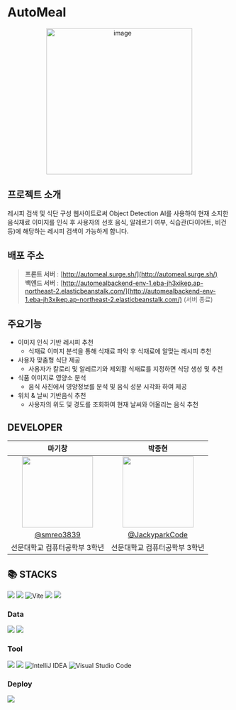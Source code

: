 # AutoMeal
<div align="center">
<img width="329" alt="image" src="http://automeal.surge.sh/assets/logo.99da0c66.png">
</div>

## 프로젝트 소개
레시피 검색 및 식단 구성 웹사이트로써 Object Detection AI를 사용하여 현재 소지한 음식재료 이미지를 인식 후 사용자의 선호 음식, 알레르기 여부, 식습관(다이어트, 비건 등)에 해당하는 레시피 검색이 가능하게 합니다.

## 배포 주소

> **프론트 서버** : [http://automeal.surge.sh/](http://automeal.surge.sh/)<br>
> **백엔드 서버** : [http://automealbackend-env-1.eba-jh3xikep.ap-northeast-2.elasticbeanstalk.com/](http://automealbackend-env-1.eba-jh3xikep.ap-northeast-2.elasticbeanstalk.com/) (서버 종료)<br>

## 주요기능
- 이미지 인식 기반 레시피 추천
    - 식재료 이미지 분석을 통해 식재료 파악 후 식재료에 알맞는 레시피 추천
- 사용자 맞춤형 식단 제공
    - 사용자가 칼로리 및 알레르기와 제외활 식재료를 지정하면 식당 생성 및 추천
- 식품 이미지로 영양소 분석
    - 음식 사진에서 영양정보를 분석 및 음식 성분 시각화 하여 제공
- 위치 & 날씨 기반음식 추천
    - 사용자의 위도 및 경도를 조회하여 현재 날씨와 어울리는 음식 추천
 
## DEVELOPER

|      마기창      |          박종현         |                                                                                                                 
| :------------------------------------------------------------------------------: | :---------------------------------------------------------------------------------------------------------------------------------------------------: |
|  <img width="160px" src="https://github.com/HI-JOB-IS-NULL/AutoMeal/assets/108380607/d6b62dd7-5e68-449d-a20f-53ae975712c0" />  |        <img width="160px" src="https://github.com/HI-JOB-IS-NULL/AutoMeal/assets/108380607/aa32f314-aec9-4eab-abdd-42457f1cb248" /> | 
|   [@smreo3839](https://github.com/smreo3839)    |    [@JackyparkCode](https://github.com/JackyparkCode)  |
| 선문대학교 컴퓨터공학부 3학년 | 선문대학교 컴퓨터공학부 3학년 |

## 📚 STACKS

<img src="https://img.shields.io/badge/react-61DAFB?style=for-the-badge&logo=react&logoColor=black"> <img src="https://img.shields.io/badge/JavaScript-F7DF1E?style=for-the-badge&logo=Javascript&logoColor=white"> 	![Vite](https://img.shields.io/badge/vite-%23646CFF.svg?style=for-the-badge&logo=vite&logoColor=white)
<img src="https://img.shields.io/badge/springboot-6DB33F?style=for-the-badge&logo=springboot&logoColor=white"> <img src="https://img.shields.io/badge/SpringSecurity-6DB33F?style=for-the-badge&logo=SpringSecurity&logoColor=white">

### Data
<img src="https://img.shields.io/badge/mysql-4479A1?style=for-the-badge&logo=mysql&logoColor=white"> <img src="https://img.shields.io/badge/AmazonRDS-527FFF?style=for-the-badge&logo=AmazonRDS&logoColor=white"> 

### Tool
<img src="https://img.shields.io/badge/github-181717?style=for-the-badge&logo=github&logoColor=white"> <img src="https://img.shields.io/badge/Git-F05032?style=for-the-badge&logo=Git&logoColor=white"> ![IntelliJ IDEA](https://img.shields.io/badge/IntelliJIDEA-000000.svg?style=for-the-badge&logo=intellij-idea&logoColor=white) ![Visual Studio Code](https://img.shields.io/badge/Visual%20Studio%20Code-0078d7.svg?style=for-the-badge&logo=visual-studio-code&logoColor=white)
### Deploy
<img src="https://img.shields.io/badge/amazonaws-232F3E?style=for-the-badge&logo=amazonaws&logoColor=white">
